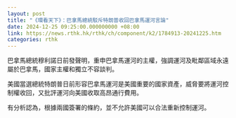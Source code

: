 ```yaml
---
layout: post
title: "《環看天下》：巴拿馬總統駁斥特朗普收回巴拿馬運河言論"
date: 2024-12-25 09:25:00.000000000 +08:00
link: https://news.rthk.hk/rthk/ch/component/k2/1784913-20241225.htm
categories: rthk
---
```


巴拿馬總統穆利諾日前發聲明，重申巴拿馬運河的主權，強調運河及毗鄰區域永遠屬於巴拿馬，國家主權和獨立不容談判。

美國當選總統特朗普日前形容巴拿馬運河是美國重要的國家資產，威脅要將運河控制權收回，又批評運河向美國收取高昂通行費用。

有分析認為，根據兩國簽署的條約，並不允許美國可以合法重新控制運河。
